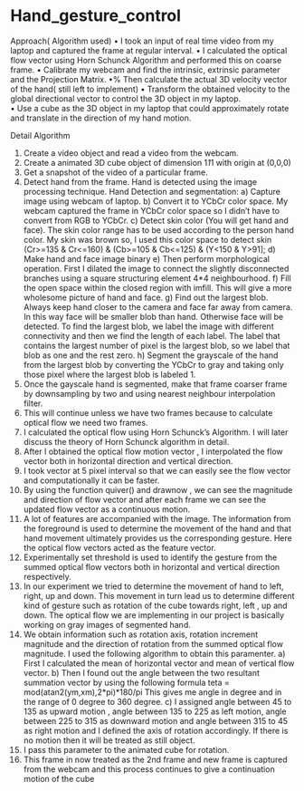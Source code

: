 # Hand_gesture_control
Approach( Algorithm used)
•	I took an input of real time video from my laptop and captured the frame at regular interval.
•	I calculated the optical flow vector using Horn Schunck Algorithm and performed this on coarse frame.
•	Calibrate my webcam and find the intrinsic, extrinsic parameter and the Projection Matrix.
•%	Then calculate the actual 3D velocity vector of the hand( still left to implement)
•	Transform the obtained velocity to the global  directional vector to control the 3D object in my laptop.  
•	Use a cube as the 3D object in my laptop that could approximately rotate and translate in the direction of my hand motion. 

Detail Algorithm 

1.	Create a video object and read a video from the webcam.
2.	Create a animated 3D cube object of dimension 1*1*1 with origin at (0,0,0)
3.	Get a snapshot of the video of a particular frame.
4.	Detect hand from the frame. Hand is detected using the image processing technique.
Hand Detection and segmentation:
a)	Capture image using webcam of laptop.
b)	Convert it to YCbCr color space. My webcam captured the frame in YCbCr color space so I didn’t have to convert from RGB to YCbCr.
c)	Detect skin color (You will get hand and face). The skin color range has to be used according to the person hand color. My skin was brown so, I used this color space to detect skin
(Cr>=135 & Cr<=160) & (Cb>=105 & Cb<=125) & (Y<150 & Y>91];
d)	Make hand and face image binary
e)	Then perform morphological operation. First I dilated the image to connect the slightly disconnected branches using a square structuring element 4*4 neighbourhood.
f)	Fill the open space within the closed region with imfill. This will give a more wholesome picture of hand and face.
g)	Find out the largest blob. Always keep hand closer to the camera and face far away from camera. In this way face will be smaller blob than hand. 
Otherwise face will be detected. To find the largest blob, we label the image with different connectivity and then we find the length of each label. 
The label that contains the largest number of pixel is the largest blob, so we label that blob as one and the rest zero.
h)	Segment the grayscale of the hand from the largest blob by converting the YCbCr to gray and taking only those pixel where the largest blob is labeled 1.
5.	Once the gayscale hand is segmented, make that frame coarser frame by downsampling by two and using nearest neighbour interpolation filter.
6.	This will continue unless we have two frames because to calculate optical flow we need two frames.
7.	I calculated the optical flow using Horn Schunck’s Algorithm. I will later discuss the theory of Horn Schunck algorithm in detail.
8.	After I obtained the optical flow motion vector , I interpolated the flow vector both in horizontal direction and vertical direction.
9.	I took vector at 5 pixel interval so that we can easily see the flow vector and computationally it can be faster.
10.	 By using the function quiver() and drawnow , we can see the magnitude and direction of  flow vector and after each frame we can see the updated flow vector as a continuous motion.
11.	A lot of features are accompanied with the image. The information from the foreground is used to determine the movement of the hand and that hand movement ultimately provides us
the corresponding gesture. Here the optical flow vectors acted as the feature vector.
12.	Experimentally set threshold is used to identify the gesture from the summed optical flow vectors both in horizontal and vertical direction respectively.
13.	In our experiment we tried to determine the movement of hand to left, right, up and down. This movement in turn lead us to determine different kind of gesture such as rotation of the
cube towards right, left , up and down. The optical flow we are implementing in our project is basically working on gray images of segmented hand.
14.	We obtain information such as rotation axis, rotation increment magnitude and the direction of rotation from the summed optical flow magnitude. I used the following algorithm to obtain this paramenter.
a)	First I calculated the mean of horizontal vector and mean of vertical flow vector.
b)	Then I found out the angle between the two resultant summation vector by using the following formula
teta = mod(atan2(ym,xm),2*pi)*180/pi
This gives me angle in degree and in the range of 0 degree to 360 degree.
c) I assigned angle between 45 to 135 as upward motion , angle between 135 to 225 as left  motion, angle between 225 to 315 as downward motion and angle between  315 to 45 as right motion and 
I defined the axis of rotation accordingly. If there is no motion then it will be treated as still object.
15.	I pass this parameter to the animated cube for rotation.
16.	 This frame in now treated as the 2nd frame and new frame is captured from the webcam and this process continues to give a continuation motion of the cube

